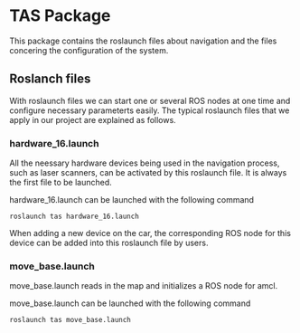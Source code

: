 # TAS Package

This package contains the roslaunch files about navigation and the files concering the configuration of the system.

## Roslanch files

With roslaunch files we can start one or several ROS nodes at one time and configure necessary parameterts easily. The typical roslaunch files that we apply in our project are explained as follows.

### hardware_16.launch

All the neessary hardware devices being used in the navigation process, such as laser scanners, can be activated by this roslaunch file. It is always the first file to be launched.

hardware_16.launch can be launched with the following command

```
roslaunch tas hardware_16.launch
```

When adding a new device on the car, the corresponding ROS node for this device can be added into this roslaunch file by users.

### move_base.launch
move_base.launch reads in the map and initializes a ROS node for amcl.

move_base.launch can be launched with the following command

```
roslaunch tas move_base.launch
```
